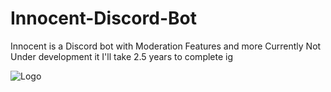 # Innocent-Discord-Bot
Innocent is a Discord bot with Moderation Features and more
Currently Not Under development
it I'll take 2.5 years to complete ig

![Logo](https://cdn.discordapp.com/attachments/1009755282265604198/1033697182387277885/20221019_021919.png)

